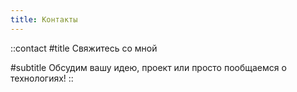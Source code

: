 ```yaml
---
title: Контакты
---
```


::contact
#title
Свяжитесь со мной

#subtitle
Обсудим вашу идею, проект или просто пообщаемся о технологиях!
::
